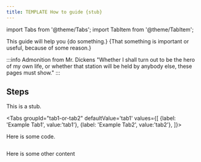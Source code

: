 ```yaml
---
title: TEMPLATE How to guide {stub} 
---
```

import Tabs from '@theme/Tabs';
import TabItem from '@theme/TabItem';

This guide will help you {do something.} {That something is important or useful, because of some reason.}


:::info Admonition from Mr. Dickens
"Whether I shall turn out to be the hero of my own life, or whether that station will be held by anybody else, these pages must show."
:::

## Steps

This is a stub.

<Tabs
  groupId="tab1-or-tab2"
  defaultValue='tab1'
  values={[
  {label: 'Example Tab1', value:'tab1'},
  {label: 'Example Tab2', value:'tab2'},
  ]}>
  <TabItem value="tab1">

Here is some code.

```python file=../../../tests/integration/docusaurus/template/script_example.py#L1-L7
```

</TabItem>
<TabItem value="tab2">

Here is some other content

</TabItem>
</Tabs>


